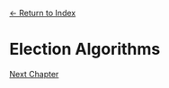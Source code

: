[← Return to Index](https://github.com/kspra3/FIT3143-Notes)

# Election Algorithms

[Next Chapter](https://github.com/kspra3/FIT3143-Notes/blob/master/Notes/08%20-%20Distributed%20Transactions.md)

